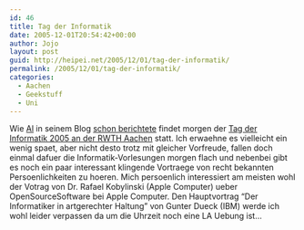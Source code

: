 ```yaml
---
id: 46
title: Tag der Informatik
date: 2005-12-01T20:54:42+00:00
author: Jojo
layout: post
guid: http://heipei.net/2005/12/01/tag-der-informatik/
permalink: /2005/12/01/tag-der-informatik/
categories:
  - Aachen
  - Geekstuff
  - Uni
---
```

Wie [Al](http://hacktheplanet.de/al/blog/) in seinem Blog [schon berichtete](http://hacktheplanet.de/al/blog/?p=119) findet morgen der [Tag der Informatik 2005 an der RWTH Aachen](http://www.tdi05.de) statt. Ich erwaehne es vielleicht ein wenig spaet, aber nicht desto trotz mit gleicher Vorfreude, fallen doch einmal dafuer die Informatik-Vorlesungen morgen flach und nebenbei gibt es noch ein paar interessant klingende Vortraege von recht bekannten Persoenlichkeiten zu hoeren. Mich persoenlich interessiert am meisten wohl der Votrag von Dr. Rafael Kobylinski (Apple Computer) ueber OpenSourceSoftware bei Apple Computer. Den Hauptvortrag &#8220;Der Informatiker in artgerechter Haltung&#8221; von Gunter Dueck (IBM) werde ich wohl leider verpassen da um die Uhrzeit noch eine LA Uebung ist&#8230;